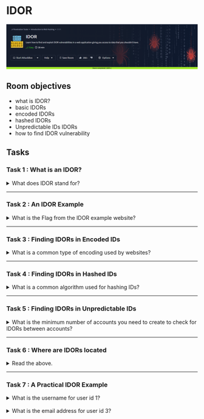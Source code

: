 # IDOR

![banner](imgs/IDOR/roomBanner.png)

## Room objectives

- what is IDOR?
- basic IDORs
- encoded IDORs
- hashed IDORs
- Unpredictable IDs IDORs
- how to find IDOR vulnerability

## Tasks

### Task 1 : What is an IDOR?

<details>
<summary>
What does IDOR stand for?
</summary>

```
Insecure Direct Object Reference
```

</details>

---

### Task 2 : An IDOR Example

<details>
<summary>
What is the Flag from the IDOR example website?
</summary>

`after edit URL with another user id you got the flag`
![IDOR_EX](imgs/IDOR/IDOR_EX.png)

```
THM{IDOR-VULN-FOUND}
```

</details>

---

### Task 3 : Finding IDORs in Encoded IDs

<details>
<summary>
What is a common type of encoding used by websites?
</summary>

```
base64
```

</details>

---

### Task 4 : Finding IDORs in Hashed IDs

<details>
<summary>
What is a common algorithm used for hashing IDs?
</summary>

```
md5
```

</details>

---

### Task 5 : Finding IDORs in Unpredictable IDs

<details>
<summary>
What is the minimum number of accounts you need to create to check for IDORs between accounts?
</summary>

```
2
```

</details>

---

### Task 6 : Where are IDORs located

<details>
<summary>
Read the above.
</summary>

```
No answer needed
```

</details>

---

### Task 7 : A Practical IDOR Example

<details>
<summary>
What is the username for user id 1?
</summary>

1. create an account and log.
2. open network tap in developers tools
3. you will find end point with id `https://10-10-96-242.p.thmlabs.com/api/v1/customer?id=15`
   ![1](imgs/IDOR/1.png)
   this end point show your account privet data
   ![2](imgs/IDOR/2.png)
4. make a copy then edit id to 1 and you got the user data
   ![3](imgs/IDOR/3.png)

```
adam84
```

</details>

<br>

<details>
<summary>
What is the email address for user id 3?
</summary>

![4](imgs/IDOR/4.png)

```
j@fakemail.thm
```

</details>
